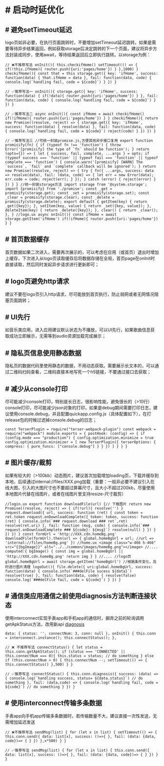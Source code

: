 <!-- 源地址: https://iot.mi.com/vela/quickapp/zh/guide/best-practice/start.html -->

# # 启动时延优化

## # 避免setTimeout延迟

logo页如非必要，在执行页面跳转时，不要增加setTimeout延迟跳转。如果是需要等待异步结果返回，例如获取storage后决定跳转的下一个页面，建议将异步方法封装成同步，使用await，等待结果返回后立即执行跳转。以storage为例：

``` // ❌不推荐写法 onInit(){ this.checkifHome() setTimeout(() => { if(!this.ifHome){ router.push({uri:'pages/home'}) } },1000) } checkifHome(){ const that = this storage.get({ key: 'ifHome', success: function(data) { that.ifHome = data }, fail: function(data, code) { console.log(`handling fail, code = ${code}`) } }) } ```

``` // ✅推荐写法一 onInit(){ storage.get({ key: 'ifHome', success: function(data) { if(!data){ router.push({uri:'pages/home'}) } }, fail: function(data, code) { console.log(`handling fail, code = ${code}`) } }) } ```

``` // ✅推荐写法二 async onInit(){ const ifHome = await checkifHome() if(!ifHome){ router.push({uri:'pages/home'}) } } checkifHome(){ return new Promise((resolve, reject) => { storage.get({ key: 'ifHome', success: function(data) { resolve(data) }, fail: function(data, code) { console.log(`handling fail, code = ${code}`) reject(code) } }) }) } ```

``` // ✅推荐写法三 //可统一封装promise.js,方便其他异步接口复用 export function promisify(fn) { if (typeof fn !== 'function') { throw Error('[promisify] the type of `fn` should be function'); } return (opts={}) => { let { success, fail, complete, ...args } = opts; if (typeof success === 'function' || typeof fail === 'function' || typeof complete === 'function') { console.warn('[promisify] [WARN] The `success`, `fail` and `complete` callback will be ignored'); } return new Promise((resolve, reject) => { try { fn({ ...args, success: data => resolve(data), fail: (data, code) => { let err = new Error(data); err.code = code; reject(err); } }); } catch (error) { reject(error) } }) } } //统一封装storage方法 import storage from '@system.storage'; import {promisify} from './promise'; const _get = promisify(storage.get); const _set = promisify(storage.set); const _clear = promisify(storage.clear); const _delete = promisify(storage.delete); export default { getItem(key) { return _get({key}); }, setItem(key, value) { return _set({key, value}); }, deleteItem(key) { return _delete({key}); }, clear() { return _clear(); }, } //logo.ux async onInit(){ const ifHome = await storage.getItem('ifHome') if(!ifHome){ router.push({uri:'pages/home'}) } } ```

## # 首页数据缓存

首页数据如果二次进入，需要再次展示的，可以考虑在应用（或首页）退出时增加上缓存，下次进入从logo页读取缓存后将数据存储在全局，首页page在onInit时直接读取，然后同时发起异步请求进行更新即可；

## # logo页避免http请求

建议不要在logo页引入http请求，尽可能放到首页执行，防止弱网或者无网情况阻塞页面跳转；

## # UI先行

如音乐类应用，进入应用建议默认状态为不播放，可以UI先行，如果歌曲信息获取成功立即展示，无需等到audio资源加载完成展示；

## # 隐私页信息使用静态数据

隐私页的数据代码里使用静态的数据，不用动态获取。需要展示长文本的，可以通过二维码扫码查看，二维码直接本地写死一个h5链接，不要通过接口去获取；

## # 减少从console打印

尽可能减少console打印，特别是长日志，很影响性能，避免很长的（>10行）console打印，尽可能减少json对象的打印，如果是debug期间需要打印日志，建议使用console.debug，并且配置quickapp.config.js（具体配置如下），在打release包的时候过滤掉console.debug的日志；

``` const TerserPlugin = require("terser-webpack-plugin") const webpack = require("webpack") module.exports = { postHook: (config) => { if (config.mode === "production") { config.optimization.minimize = true config.optimization.minimizer = [ new TerserPlugin({ terserOptions: { compress: { pure_funcs: ["console.debug"] } } }) ] } } } ```

## # 图片缓存/裁剪

如果有较大的（>100kb）动态图片，建议首次加载增加loading页，下载并缓存到本地，后续通过internal://files/XXX.png加载（重要：一般非必要不建议引入在线大图，引入的大图尺寸也不要超过屏幕尺寸，且大小不超过200kb，尽量使用本地图片代替在线图片，或者在线图片里支持resize-尺寸裁剪）

``` //login.ux export function downloadFile(url) {// 下载图片 return new Promise((resolve, reject) => { if(!url){ resolve('') } request.download({ url, success: function (ret) { const token = ret.token request.onDownloadComplete({ token: token, success: function (ret) { console.info(`### request.download ### ret`,ret) resolve(ret.uri) }, fail: function (msg, code) { console.info(`### request.onDownloadComplete ### ${code}: ${msg}`) resolve(null) } }) } }) }) } const formUrl = 'http://XXX.cdn.homeBg.png' downloadFile(formUrl).then(url => { global.homeBgUrl = url; //url => 'internal://files/homeBg.png' }) //home.ux <image class="w-466 h-466" src="{{bgImage}}" alt="../../common/images/homeBg.png"></image> //.... computed:{ bgImage() { const img = global.homeBgUrl || 'http://XXX.cdn.homeBg.png' return img } } //.... //logo页 global.homeBgUrl = await storage.getItem('homeBgUrl') //根据条件变化，及时进行图片清理 logoOut(){ file.delete({ uri:global.homeBgUrl, success: function(data) { console.info(`###delFile sucess ${data}`) resolve(true) }, fail: function(data, code) { resolve(false) console.log(`###delFile fail, code = ${code}`) } }) } ```

## # 通信类应用通信之前使用diagnosis方法判断连接状态

使用interconnect实现手表app和手机app的通信时，摒弃之前的轮询调用getApkStatus方法，改用新api [diagnosis](</vela/quickapp/zh/features/network/interconnect.html#connect-diagnosis-object>)

``` data: { status: '', connectNum: 3, conn: null }, onInit() { this.conn = interconnect.instance(); this.connectStatus(); }, ```

``` // ❌ 不推荐写法 connectStatus() { let status = this.conn.getApkStatus(); if (status === 'CONNECTED' || this.connectNum === 0){ this.status = status; // do something } else if (this.connectNum > 0) { this.connectNum --; setTimeout(() => { this.connectStatus() },500) } } ```

``` // ✅推荐写法 connectStatus() { this.conn.diagnosis({ success: (data) => { console.log(`handling success, status= ${data.status}`) // do something }, fail: (data,code) => { console.log(`handling fail, code = ${code}`) // do something } }) } ```

## # 使用interconnect传输多条数据

手表app向手机app传输多条数据时，若传输数量不大，建议直接一次性发送，无需增加延迟发送

``` // ❌不推荐写法 sendMsg(list) { for (let x in list) { setTimeout(() => { this.conn.send({ data: list[x], success: ()=>{ }, fail: (data: {data, code})=> { } }) },x*500) } } ```

``` // ✅推荐写法 sendMsg(list) { for (let x in list) { this.conn.send({ data: list[x], success: ()=>{ }, fail: (data: {data, code})=> { } }) } } ```
